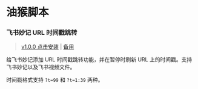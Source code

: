 # 油猴脚本
### 飞书妙记 URL 时间戳跳转
> [v1.0.0 点击安装](https://raw.githubusercontent.com/ourongxing/scripts/main/monkey/feishu-minute-timestamp/dist/feishu-minute-timestamp.user.js) | [备用](https://cdn.jsdelivr.net/gh/ourongxing/scripts/monkey/feishu-minute-timestamp/dist/feishu-minute-timestamp.user.js)


给飞书妙记添加 URL 时间戳跳转功能，并在暂停时刷新 URL 上的时间戳。支持飞书妙记以及飞书视频文件。

时间戳格式支持 `?t=99` 和 `?t=1:39` 两种。
